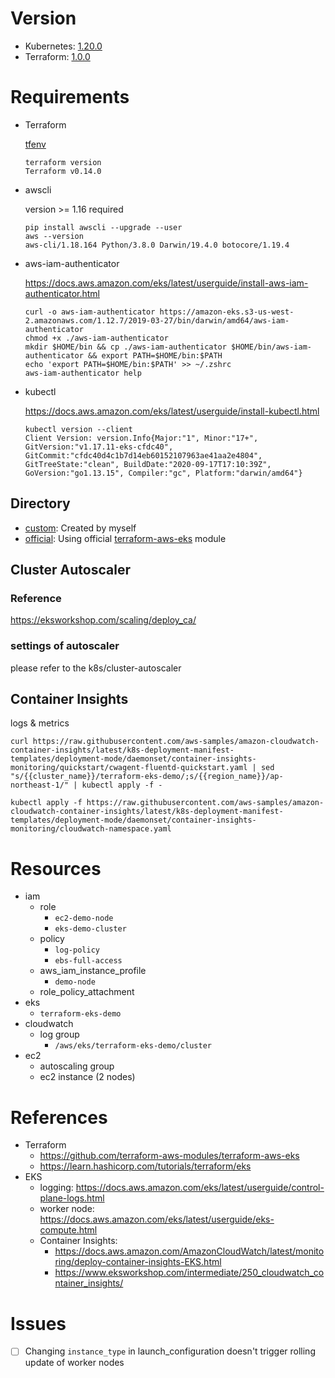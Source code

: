 # Version

- Kubernetes: [1.20.0](https://github.com/kubernetes/kubernetes/releases/tag/v1.20.0)
- Terraform: [1.0.0](https://github.com/hashicorp/terraform/releases/tag/v1.0.0)

# Requirements

- Terraform

    [tfenv](https://github.com/tfutils/tfenv)

    ```
    terraform version
    Terraform v0.14.0
    ```

- awscli

    version >= 1.16 required

    ```
    pip install awscli --upgrade --user
    aws --version
    aws-cli/1.18.164 Python/3.8.0 Darwin/19.4.0 botocore/1.19.4
    ```

- aws-iam-authenticator

    https://docs.aws.amazon.com/eks/latest/userguide/install-aws-iam-authenticator.html

    ```
    curl -o aws-iam-authenticator https://amazon-eks.s3-us-west-2.amazonaws.com/1.12.7/2019-03-27/bin/darwin/amd64/aws-iam-authenticator
    chmod +x ./aws-iam-authenticator
    mkdir $HOME/bin && cp ./aws-iam-authenticator $HOME/bin/aws-iam-authenticator && export PATH=$HOME/bin:$PATH
    echo 'export PATH=$HOME/bin:$PATH' >> ~/.zshrc
    aws-iam-authenticator help
    ```

- kubectl

    https://docs.aws.amazon.com/eks/latest/userguide/install-kubectl.html

    ```
    kubectl version --client
    Client Version: version.Info{Major:"1", Minor:"17+", GitVersion:"v1.17.11-eks-cfdc40", GitCommit:"cfdc40d4c1b7d14eb60152107963ae41aa2e4804", GitTreeState:"clean", BuildDate:"2020-09-17T17:10:39Z", GoVersion:"go1.13.15", Compiler:"gc", Platform:"darwin/amd64"}
    ```

## Directory

- [custom](custom): Created by myself
- [official](official): Using official [terraform-aws-eks](https://github.com/terraform-aws-modules/terraform-aws-eks) module

## Cluster Autoscaler

### Reference

https://eksworkshop.com/scaling/deploy_ca/


### settings of autoscaler

please refer to the k8s/cluster-autoscaler

## Container Insights

logs & metrics

```
curl https://raw.githubusercontent.com/aws-samples/amazon-cloudwatch-container-insights/latest/k8s-deployment-manifest-templates/deployment-mode/daemonset/container-insights-monitoring/quickstart/cwagent-fluentd-quickstart.yaml | sed "s/{{cluster_name}}/terraform-eks-demo/;s/{{region_name}}/ap-northeast-1/" | kubectl apply -f -
```

```
kubectl apply -f https://raw.githubusercontent.com/aws-samples/amazon-cloudwatch-container-insights/latest/k8s-deployment-manifest-templates/deployment-mode/daemonset/container-insights-monitoring/cloudwatch-namespace.yaml
```

# Resources

- iam
    - role
        - `ec2-demo-node`
        - `eks-demo-cluster`
    - policy
        - `log-policy`
        - `ebs-full-access`
    - aws_iam_instance_profile
        - `demo-node`
    - role_policy_attachment
- eks
    - `terraform-eks-demo`
- cloudwatch
    - log group
        - `/aws/eks/terraform-eks-demo/cluster`
- ec2
    - autoscaling group
    - ec2 instance (2 nodes)

# References

- Terraform
    - https://github.com/terraform-aws-modules/terraform-aws-eks
    - https://learn.hashicorp.com/tutorials/terraform/eks
- EKS
    - logging: https://docs.aws.amazon.com/eks/latest/userguide/control-plane-logs.html
    - worker node: https://docs.aws.amazon.com/eks/latest/userguide/eks-compute.html
    - Container Insights:
        - https://docs.aws.amazon.com/AmazonCloudWatch/latest/monitoring/deploy-container-insights-EKS.html
        - https://www.eksworkshop.com/intermediate/250_cloudwatch_container_insights/

# Issues

- [ ] Changing `instance_type` in launch_configuration doesn't trigger rolling update of worker nodes
